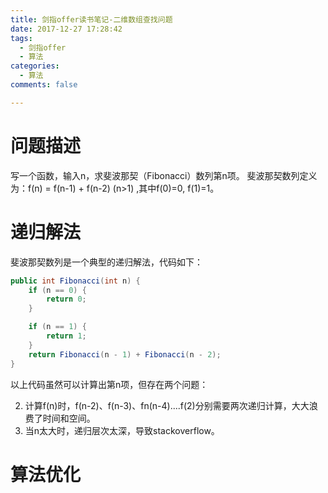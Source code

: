 ```yaml
---
title: 剑指offer读书笔记-二维数组查找问题
date: 2017-12-27 17:28:42
tags:
  - 剑指offer
  - 算法
categories:
  - 算法
comments: false

---
```


# 问题描述 #

写一个函数，输入n，求斐波那契（Fibonacci）数列第n项。
斐波那契数列定义为：f(n) = f(n-1) + f(n-2) (n>1) ,其中f(0)=0, f(1)=1。

<!--more-->

# 递归解法 #

斐波那契数列是一个典型的递归解法，代码如下：

```java
public int Fibonacci(int n) {
	if (n == 0) {
		return 0;
	}

	if (n == 1) {
		return 1;
	}
	return Fibonacci(n - 1) + Fibonacci(n - 2);
}
```

以上代码虽然可以计算出第n项，但存在两个问题：

2. 计算f(n)时，f(n-2)、f(n-3)、fn(n-4)....f(2)分别需要两次递归计算，大大浪费了时间和空间。
3. 当n太大时，递归层次太深，导致stackoverflow。

# 算法优化 #

